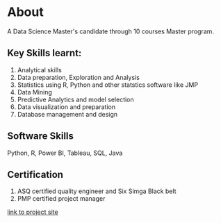# About 
A Data Science Master's candidate through 10 courses Master program.

## Key Skills learnt:
1. Analytical skills
2. Data preparation, Exploration and Analysis
3. Statistics using R, Python and other statstics software like JMP
4. Data Mining
5. Predictive Analytics and model selection
6. Data visualization and preparation
7. Database management and design

## Software Skills
Python, R, Power BI, Tableau, SQL, Java

## Certification
1. ASQ certified quality engineer and Six Simga Black belt
2. PMP certified project manager

[link to project site](https://sites.google.com/view/xt-data-science) 


